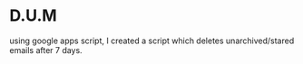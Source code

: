 # D.U.M
using google apps script, I created a script which deletes unarchived/stared emails after 7 days.
